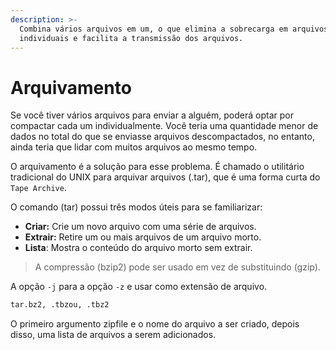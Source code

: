```yaml
---
description: >-
  Combina vários arquivos em um, o que elimina a sobrecarga em arquivos
  individuais e facilita a transmissão dos arquivos.
---
```


# Arquivamento

Se você tiver vários arquivos para enviar a alguém, poderá optar por compactar cada um individualmente. Você teria uma quantidade menor de dados no total do que se enviasse arquivos descompactados, no entanto, ainda teria que lidar com muitos arquivos ao mesmo tempo.&#x20;

O arquivamento é a solução para esse problema. É chamado o utilitário tradicional do UNIX para arquivar arquivos (.tar), que é uma forma curta do `Tape Archive`.&#x20;

O comando (tar) possui três modos úteis para se familiarizar:&#x20;

* **Criar:** Crie um novo arquivo com uma série de arquivos.&#x20;
* **Extrair:** Retire um ou mais arquivos de um arquivo morto.&#x20;
* **Lista**: Mostra o conteúdo do arquivo morto sem extrair.&#x20;

> A compressão (bzip2) pode ser usado em vez de substituindo (gzip).&#x20;

A opção `-j` para a opção `-z` e usar como extensão de arquivo.&#x20;

```bash
tar.bz2, .tbzou, .tbz2
```

O primeiro argumento zipfile e o nome do arquivo a ser criado, depois disso, uma lista de arquivos a serem adicionados.
